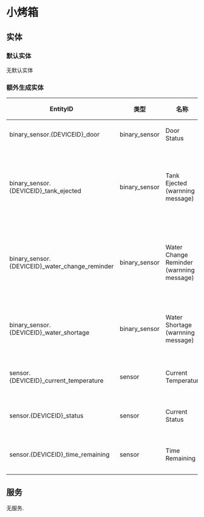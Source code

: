 # 小烤箱
## 实体
### 默认实体
无默认实体

### 额外生成实体

| EntityID                                       | 类型            | 名称                                       | 描述         |
|------------------------------------------------|---------------|------------------------------------------|------------|
| binary_sensor.{DEVICEID}_door                  | binary_sensor | Door Status                              | 门状态        |
| binary_sensor.{DEVICEID}_tank_ejected          | binary_sensor | Tank Ejected (warnning message)          | 水箱弹出(警告信息) |
| binary_sensor.{DEVICEID}_water_change_reminder | binary_sensor | Water Change Reminder (warnning message) | 换水提醒(警告信息) |
| binary_sensor.{DEVICEID}_water_shortage        | binary_sensor | Water Shortage (warnning message)        | 缺水(警告信息)   |
| sensor.{DEVICEID}_current_temperature          | sensor        | Current Temperatur                       | 当前温度       |
| sensor.{DEVICEID}_status                       | sensor        | Current Status                           | 当前状态       |
| sensor.{DEVICEID}_time_remaining               | sensor        | Time Remaining                           | 剩余时间       |

## 服务
无服务.